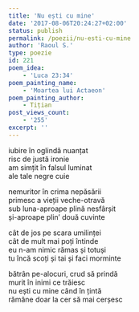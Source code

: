 ```yaml
---
title: 'Nu ești cu mine'
date: '2017-08-06T20:24:27+02:00'
status: publish
permalink: /poezii/nu-esti-cu-mine
author: 'Raoul S.'
type: poezie
id: 221
poem_idea:
    - 'Luca 23:34'
poem_painting_name:
    - 'Moartea lui Actaeon'
poem_painting_author:
    - Tițian
post_views_count:
    - '255'
excerpt: ''
---
```

iubire în oglindă nuanțat  
risc de justă ironie  
am simțit în falsul luminat  
ale tale negre cuie

nemuritor în crima nepăsării  
primesc a vieții veche-otravă  
sub luna-aproape plină nesfârșit  
și-aproape plin’ două cuvinte

cât de jos pe scara umilinței  
cât de mult mai poți întinde  
eu n-am nimic rămas și totuși  
tu încă scoți și tai și faci morminte

bătrân pe-alocuri, crud să prindă  
murit în inimi ce trăiesc  
nu ești cu mine când în țintă  
rămâne doar la cer să mai cerșesc